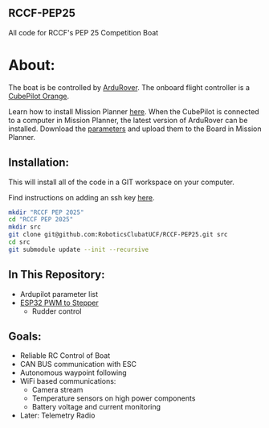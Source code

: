 ## RCCF-PEP25
All code for RCCF's PEP 25 Competition Boat

# About:
The boat is be controlled by [ArduRover](https://ardupilot.org/rover/). The onboard flight controller is a [CubePilot Orange](https://ardupilot.org/copter/docs/common-thecubeorange-overview.html).

Learn how to install Mission Planner [here](https://ardupilot.org/planner/docs/mission-planner-installation.html). When the CubePilot is connected to a computer in Mission Planner, the latest version of ArduRover can be installed. Download the [parameters](PEP25ArdupilotParameters.param) and upload them to the Board in Mission Planner.

## Installation:
This will install all of the code in a GIT workspace on your computer.

Find instructions on adding an ssh key [here](https://docs.github.com/en/authentication/connecting-to-github-with-ssh/adding-a-new-ssh-key-to-your-github-account).

```bash
mkdir "RCCF PEP 2025"
cd "RCCF PEP 2025"
mkdir src
git clone git@github.com:RoboticsClubatUCF/RCCF-PEP25.git src
cd src
git submodule update --init --recursive
```

## In This Repository:
- Ardupilot parameter list
- [ESP32 PWM to Stepper](https://github.com/RoboticsClubatUCF/ESP32-PWM-to-Stepper/tree/8160392d6b5879aeb35a627ed0b1841411643998)
	- Rudder control

## Goals:
- Reliable RC Control of Boat
- CAN BUS communication with ESC
- Autonomous waypoint following
- WiFi based communications:
	- Camera stream
	- Temperature sensors on high power components
	- Battery voltage and current monitoring
- Later: Telemetry Radio
